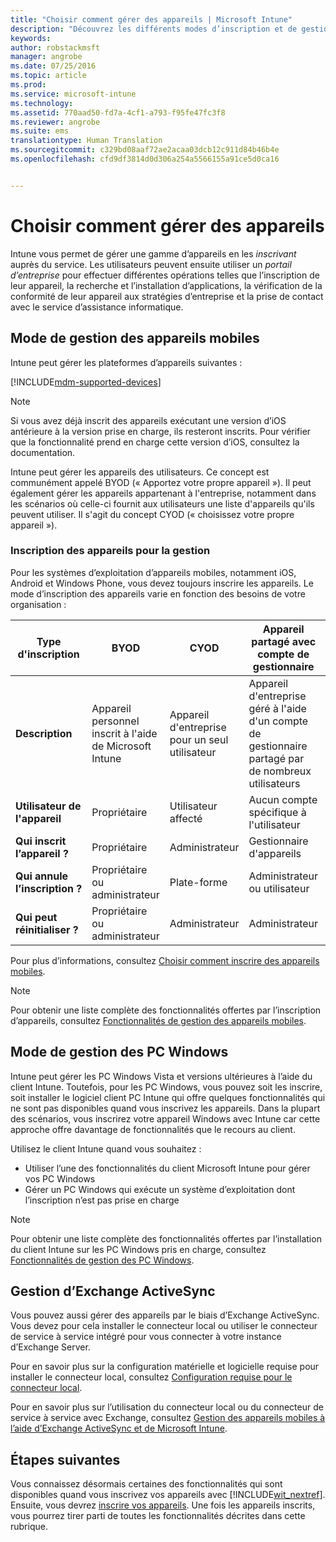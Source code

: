 ```yaml
---
title: "Choisir comment gérer des appareils | Microsoft Intune"
description: "Découvrez les différents modes d’inscription et de gestion des appareils."
keywords: 
author: robstackmsft
manager: angrobe
ms.date: 07/25/2016
ms.topic: article
ms.prod: 
ms.service: microsoft-intune
ms.technology: 
ms.assetid: 770aad50-fd7a-4cf1-a793-f95fe47fc3f8
ms.reviewer: angrobe
ms.suite: ems
translationtype: Human Translation
ms.sourcegitcommit: c329bd08aaf72ae2acaa03dcb12c911d84b46b4e
ms.openlocfilehash: cfd9df3814d0d306a254a5566155a91ce5d0ca16


---
```


# Choisir comment gérer des appareils
Intune vous permet de gérer une gamme d’appareils en les *inscrivant* auprès du service. Les utilisateurs peuvent ensuite utiliser un *portail d’entreprise* pour effectuer différentes opérations telles que l’inscription de leur appareil, la recherche et l’installation d’applications, la vérification de la conformité de leur appareil aux stratégies d’entreprise et la prise de contact avec le service d’assistance informatique.

## Mode de gestion des appareils mobiles
Intune peut gérer les plateformes d’appareils suivantes :

[!INCLUDE[mdm-supported-devices](../includes/mdm-supported-devices.md)]

> [!NOTE]
> Si vous avez déjà inscrit des appareils exécutant une version d’iOS antérieure à la version prise en charge, ils resteront inscrits. Pour vérifier que la fonctionnalité prend en charge cette version d’iOS, consultez la documentation.

Intune peut gérer les appareils des utilisateurs. Ce concept est communément appelé BYOD (« Apportez votre propre appareil »). Il peut également gérer les appareils appartenant à l'entreprise, notamment dans les scénarios où celle-ci fournit aux utilisateurs une liste d'appareils qu'ils peuvent utiliser. Il s'agit du concept CYOD (« choisissez votre propre appareil »).

### Inscription des appareils pour la gestion
Pour les systèmes d’exploitation d’appareils mobiles, notamment iOS, Android et Windows Phone, vous devez toujours inscrire les appareils. Le mode d’inscription des appareils varie en fonction des besoins de votre organisation :

|Type d'inscription|BYOD|CYOD|Appareil partagé avec compte de gestionnaire|Appareil partagé sans compte d'utilisateur|
|-------------------|--------|--------|--------------------------------------|----------------------------------------|
|**Description**|Appareil personnel inscrit à l'aide de Microsoft Intune|Appareil d'entreprise pour un seul utilisateur|Appareil d'entreprise géré à l'aide d'un compte de gestionnaire partagé par de nombreux utilisateurs|Appareil d'entreprise sans utilisateur utilisé par de nombreux utilisateurs|
|**Utilisateur de l'appareil**|Propriétaire|Utilisateur affecté|Aucun compte spécifique à l'utilisateur|Aucun utilisateur spécifique|
|**Qui inscrit l’appareil ?**|Propriétaire|Administrateur|Gestionnaire d'appareils|Toute personne|
|**Qui annule l’inscription ?**|Propriétaire ou administrateur|Plate-forme |Administrateur ou utilisateur|Administrateur ou utilisateur|
|**Qui peut réinitialiser ?**|Propriétaire ou administrateur|Administrateur|Administrateur|Administrateur|

Pour plus d’informations, consultez [Choisir comment inscrire des appareils mobiles](/intune/get-started/choose-how-to-enroll-devices1).

> [!NOTE]
> Pour obtenir une liste complète des fonctionnalités offertes par l’inscription d’appareils, consultez [Fonctionnalités de gestion des appareils mobiles](mobile-device-management-capabilities-in-microsoft-intune.md).

## Mode de gestion des PC Windows
Intune peut gérer les PC Windows Vista et versions ultérieures à l’aide du client Intune. Toutefois, pour les PC Windows, vous pouvez soit les inscrire, soit installer le logiciel client PC Intune qui offre quelques fonctionnalités qui ne sont pas disponibles quand vous inscrivez les appareils. Dans la plupart des scénarios, vous inscrirez votre appareil Windows avec Intune car cette approche offre davantage de fonctionnalités que le recours au client.

Utilisez le client Intune quand vous souhaitez :

- Utiliser l’une des fonctionnalités du client Microsoft Intune pour gérer vos PC Windows
- Gérer un PC Windows qui exécute un système d’exploitation dont l’inscription n’est pas prise en charge

> [!NOTE]
> Pour obtenir une liste complète des fonctionnalités offertes par l’installation du client Intune sur les PC Windows pris en charge, consultez [Fonctionnalités de gestion des PC Windows](windows-pc-management-capabilities-in-microsoft-intune.md).

## Gestion d’Exchange ActiveSync
Vous pouvez aussi gérer des appareils par le biais d’Exchange ActiveSync. Vous devez pour cela installer le connecteur local ou utiliser le connecteur de service à service intégré pour vous connecter à votre instance d’Exchange Server.

Pour en savoir plus sur la configuration matérielle et logicielle requise pour installer le connecteur local, consultez [Configuration requise pour le connecteur local](/intune/deploy-use/intune-on-premises-exchange-connector#requirements-for-the-on-premises-connector).

Pour en savoir plus sur l’utilisation du connecteur local ou du connecteur de service à service avec Exchange, consultez [Gestion des appareils mobiles à l’aide d’Exchange ActiveSync et de Microsoft Intune](/intune/deploy-use/mobile-device-management-with-exchange-activesync-and-microsoft-intune).



## Étapes suivantes
Vous connaissez désormais certaines des fonctionnalités qui sont disponibles quand vous inscrivez vos appareils avec [!INCLUDE[wit_nextref](../includes/wit_nextref_md.md)]. Ensuite, vous devrez [inscrire vos appareils](/intune/deploy-use/enroll-devices-in-microsoft-intune). Une fois les appareils inscrits, vous pourrez tirer parti de toutes les fonctionnalités décrites dans cette rubrique. <!--lindavr: There's a logical flaw in our "get to know/get started" content. You can take the path in this topic or you can take the path in the What to know before your get started topic. And they don't cover the same ground. -->



<!--HONumber=Aug16_HO3-->


